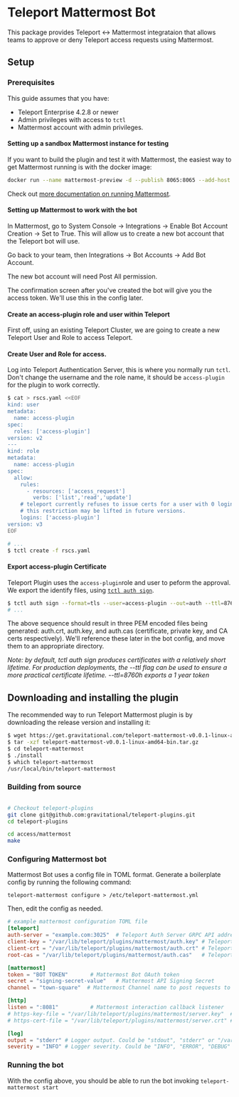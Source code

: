 # Teleport Mattermost Bot

This package provides Teleport <-> Mattermost integrataion that allows teams to approve or deny Teleport access requests using Mattermost.

## Setup

### Prerequisites

This guide assumes that you have: 

* Teleport Enterprise 4.2.8 or newer
* Admin privileges with access to `tctl`
* Mattermost account with admin privileges.

#### Setting up a sandbox Mattermost instance for testing

If you want to build the plugin and test it with Mattermost, the easiest way to get Mattermost running is with the docker image: 

```bash
docker run --name mattermost-preview -d --publish 8065:8065 --add-host dockerhost:127.0.0.1 mattermost/mattermost-preview
```

Check out [more documentation on running Mattermost](https://docs.mattermost.com/install/docker-local-machine.html).


#### Setting up Mattermost to work with the bot

In Mattermost, go to System Console -> Integrations -> Enable Bot Account Creation -> Set to True.
This will allow us to create a new bot account that the Teleport bot will use.

Go back to your team, then Integrations -> Bot Accounts -> Add Bot Account.

The new bot account will need Post All permission. 

The confirmation screen after you've created the bot will give you the access token. We'll use this in the config later.

#### Create an access-plugin role and user within Teleport 
First off, using an existing Teleport Cluster, we are going to create a new Teleport User and Role to access Teleport.

#### Create User and Role for access. 
Log into Teleport Authentication Server, this is where you normally run `tctl`. Don't change the username and the role name, it should be `access-plugin` for the plugin to work correctly.

```bash
$ cat > rscs.yaml <<EOF
kind: user
metadata:
  name: access-plugin
spec:
  roles: ['access-plugin']
version: v2
---
kind: role
metadata:
  name: access-plugin
spec:
  allow:
    rules:
      - resources: ['access_request']
        verbs: ['list','read','update']
    # teleport currently refuses to issue certs for a user with 0 logins,
    # this restriction may be lifted in future versions.
    logins: ['access-plugin']
version: v3
EOF

# ...
$ tctl create -f rscs.yaml
```

#### Export access-plugin Certificate
Teleport Plugin uses the `access-plugin`role and user to peform the approval. We export the identify files, using [`tctl auth sign`](https://gravitational.com/teleport/docs/cli-docs/#tctl-auth-sign).

```bash
$ tctl auth sign --format=tls --user=access-plugin --out=auth --ttl=8760h
# ...
```

The above sequence should result in three PEM encoded files being generated: auth.crt, auth.key, and auth.cas (certificate, private key, and CA certs respectively).  We'll reference these later in the bot config, and move them to an appropriate directory.

_Note: by default, tctl auth sign produces certificates with a relatively short lifetime. For production deployments, the --ttl flag can be used to ensure a more practical certificate lifetime. --ttl=8760h exports a 1 year token_
 

## Downloading and installing the plugin

The recommended way to run Teleport Mattermost plugin is by downloading the release version and installing it: 

```bash
$ wget https://get.gravitational.com/teleport-mattermost-v0.0.1-linux-amd64-bin.tar.gz
$ tar -xzf teleport-mattermost-v0.0.1-linux-amd64-bin.tar.gz
$ cd teleport-mattermost
$ ./install
$ which teleport-mattermost
/usr/local/bin/teleport-mattermost
```

### Building from source

```bash

# Checkout teleport-plugins
git clone git@github.com:gravitational/teleport-plugins.git
cd teleport-plugins

cd access/mattermost
make
```

### Configuring Mattermost bot

Mattermost Bot uses a config file in TOML format. Generate a boilerplate config by running the following command: 

```
teleport-mattermost configure > /etc/teleport-mattermost.yml
```

Then, edit the config as needed.

```TOML
# example mattermost configuration TOML file
[teleport]
auth-server = "example.com:3025"  # Teleport Auth Server GRPC API address
client-key = "/var/lib/teleport/plugins/mattermost/auth.key" # Teleport GRPC client secret key
client-crt = "/var/lib/teleport/plugins/mattermost/auth.crt" # Teleport GRPC client certificate
root-cas = "/var/lib/teleport/plugins/mattermost/auth.cas"   # Teleport cluster CA certs

[mattermost]
token = "BOT TOKEN"       # Mattermost Bot OAuth token
secret = "signing-secret-value"   # Mattermost API Signing Secret
channel = "town-square"  # Mattermost Channel name to post requests to

[http]
listen = ":8081"          # Mattermost interaction callback listener
# https-key-file = "/var/lib/teleport/plugins/mattermost/server.key"  # TLS private key
# https-cert-file = "/var/lib/teleport/plugins/mattermost/server.crt" # TLS certificate

[log]
output = "stderr" # Logger output. Could be "stdout", "stderr" or "/var/lib/teleport/mattermost.log"
severity = "INFO" # Logger severity. Could be "INFO", "ERROR", "DEBUG" or "WARN".

```

### Running the bot

With the config above, you should be able to run the bot invoking `teleport-mattermost start`
